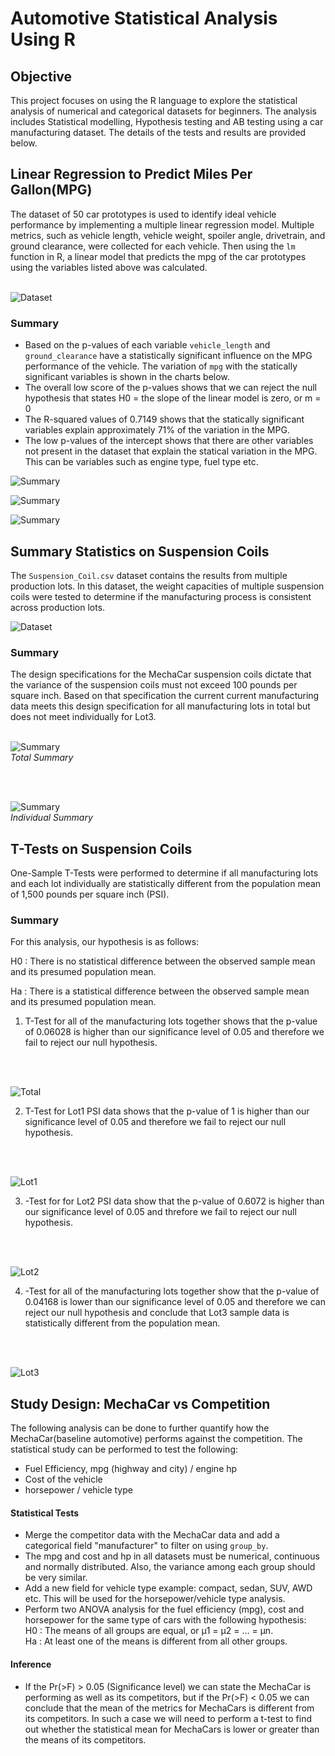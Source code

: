 # Automotive Statistical Analysis Using R

## Objective
This project focuses on using the R language to explore the statistical analysis of numerical and categorical datasets for beginners. The analysis includes Statistical modelling, Hypothesis testing and AB testing using a car manufacturing dataset. The details of the tests and results are provided below.

## Linear Regression to Predict Miles Per Gallon(MPG)
The dataset of 50 car prototypes is used to identify ideal vehicle performance by implementing a multiple linear regression model. Multiple metrics, such as vehicle length, vehicle weight, spoiler angle, drivetrain, and ground clearance, were collected for each vehicle. Then using the `lm` function in R, a linear model that predicts the mpg of the car prototypes using the variables listed above was calculated.
<br>
<br>

![Dataset](Resources/mpg_dataset.png)

### Summary 
 - Based on the p-values of each variable `vehicle_length` and `ground_clearance` have a statistically significant influence on the MPG performance of the vehicle. The variation of `mpg` with the statically significant variables is shown in the charts below. 
 - The overall low score of the p-values shows that we can reject the null hypothesis that states H0 = the slope of the linear model is zero, or m = 0 
 - The R-squared values of 0.7149 shows that the statically significant variables explain approximately 71% of the variation in the MPG. 
 - The low p-values of the intercept shows that there are other variables not present in the dataset that explain the statical variation in the MPG. This can be variables such as engine type, fuel type etc. 


![Summary](Resources/mpg_summary.png)

![Summary](Resources/vehicle_length.png)

![Summary](Resources/ground_clearance.png)

## Summary Statistics on Suspension Coils
The `Suspension_Coil.csv` dataset contains the results from multiple production lots. In this dataset, the weight capacities of multiple suspension coils were tested to determine if the manufacturing process is consistent across production lots.


![Dataset](Resources/suspension_dataset.png)

### Summary
The design specifications for the MechaCar suspension coils dictate that the variance of the suspension coils must not exceed 100 pounds per square inch. Based on that specification the current current manufacturing data meets this design specification for all manufacturing lots in total but does not meet individually for Lot3. 
<br>
<br>

![Summary](Resources/suspension_total.png)<br>
*Total Summary*

<br>
<br>

![Summary](Resources/suspension_summary.png)<br>
*Individual Summary*

## T-Tests on Suspension Coils
One-Sample T-Tests were performed to determine if all manufacturing lots and each lot individually are statistically different from the population mean of 1,500 pounds per square inch (PSI).

### Summary 
For this analysis, our hypothesis is as follows:<br>

H0 : There is no statistical difference between the observed sample mean and its presumed population mean.

Ha : There is a statistical difference between the observed sample mean and its presumed population mean.

1. T-Test for all of the manufacturing lots together shows that the p-value of 0.06028 is higher than our significance level of 0.05 and therefore we fail to reject our null hypothesis.
<br>
<br>

![Total](Resources/total.png)


2. T-Test for Lot1 PSI data shows that the p-value of 1 is higher than our significance level of 0.05 and therefore we fail to reject our null hypothesis. 
<br>
<br>

![Lot1](Resources/lot1.png)

3. -Test for for Lot2 PSI data show that the p-value of 0.6072 is higher than our significance level of 0.05 and threfore we fail to reject our null hypothesis. 
<br>
<br>

![Lot2](Resources/lot2.png)

4. -Test for all of the manufacturing lots together show that the p-value of 0.04168 is lower than our significance level of 0.05 and therefore we can reject our null hypothesis and conclude that Lot3 sample data is statistically different from the population mean. 
<br>
<br>

![Lot3](Resources/lot3.png)

## Study Design: MechaCar vs Competition
The following analysis can be done to further quantify how the MechaCar(baseline automotive) performs against the competition. 
The statistical study can be performed to test the following:
- Fuel Efficiency, mpg (highway and city) / engine hp
- Cost of the vehicle
- horsepower / vehicle type

#### Statistical Tests
- Merge the competitor data with the MechaCar data and add a categorical field "manufacturer" to filter on using `group_by`. 
- The mpg and cost and hp in all datasets must be numerical, continuous and normally distributed. Also, the variance among each group should be very similar.
- Add a new field for vehicle type example: compact, sedan, SUV, AWD etc. This will be used for the horsepower/vehicle type analysis. 
- Perform two ANOVA analysis for the fuel efficiency (mpg), cost and horsepower for the same type of cars with the following hypothesis:<br>
H0 : The means of all groups are equal, or µ1 = µ2 = … = µn.<br>
Ha : At least one of the means is different from all other groups.

#### Inference
- If the Pr(>F) > 0.05 (Significance level) we can state the MechaCar is performing as well as its competitors, but if the Pr(>F) < 0.05 we can conclude that the mean of the metrics for MechaCars is different from its competitors. In such a case we will need to perform a t-test to find out whether the statistical mean for MechaCars is lower or greater than the means of its competitors. 
